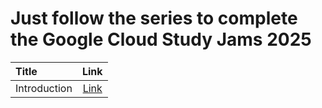 # Just follow the series to complete the Google Cloud Study Jams 2025

| Title        | Link                         |
| :----------- | :--------------------------: |
| Introduction | [Link](01_Intro/) |
